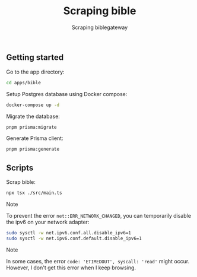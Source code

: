 <div align="center">

  <h1>Scraping bible</h1>

  <p>
    Scraping biblegateway
  </p>

</div>

<br />

## Getting started

Go to the app directory:

```bash
cd apps/bible
```

Setup Postgres database using Docker compose:

```bash
docker-compose up -d
```

Migrate the database:

```bash
pnpm prisma:migrate
```

Generate Prisma client:

```bash
pnpm prisma:generate
```

## Scripts

Scrap bible:

```bash
npx tsx ./src/main.ts
```

> [!NOTE]
> To prevent the error `net::ERR_NETWORK_CHANGED`, you can temporarily disable
> the ipv6 on your network adapter:
>
> ```bash
> sudo sysctl -w net.ipv6.conf.all.disable_ipv6=1
> sudo sysctl -w net.ipv6.conf.default.disable_ipv6=1
> ```

> [!NOTE]
> In some cases, the error `code: 'ETIMEDOUT', syscall: 'read'` might occur.
> However, I don't get this error when I keep browsing.
